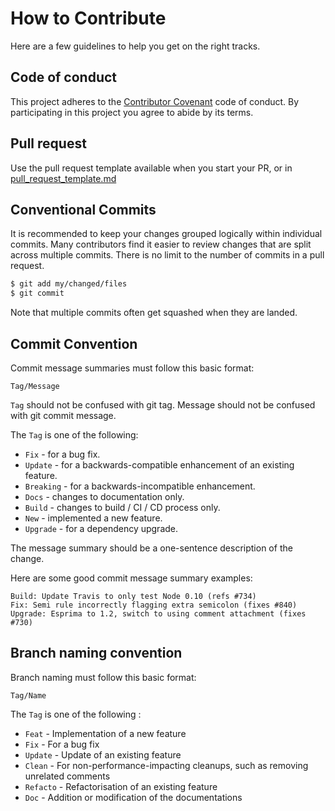 # How to Contribute

Here are a few guidelines to help you get on the right tracks.
## Code of conduct
This project adheres to the [Contributor Covenant](https://www.contributor-covenant.org/) code of conduct. By participating in this project you agree to abide by its terms.

## Pull request

Use the pull request template available when you start your PR, or in [pull_request_template.md](https://github.com/HETIC-MT-P2021/framework_projec/blob/main/.github/PULL_REQUEST_TEMPLATE.md)

## Conventional Commits
It is recommended to keep your changes grouped logically within individual
commits. Many contributors find it easier to review changes that are split
across multiple commits. There is no limit to the number of commits in a
pull request.

```sh
$ git add my/changed/files
$ git commit
```

Note that multiple commits often get squashed when they are landed.

## Commit Convention

Commit message summaries must follow this basic format:

```
Tag/Message
```

`Tag` should not be confused with git tag. Message should not be confused with git commit message.

The `Tag` is one of the following:

* `Fix` - for a bug fix.
* `Update` - for a backwards-compatible enhancement of an existing feature.
* `Breaking` - for a backwards-incompatible enhancement.
* `Docs` - changes to documentation only.
* `Build` - changes to build / CI / CD process only.
* `New` - implemented a new feature.
* `Upgrade` - for a dependency upgrade.

The message summary should be a one-sentence description of the change.

Here are some good commit message summary examples:

```
Build: Update Travis to only test Node 0.10 (refs #734)
Fix: Semi rule incorrectly flagging extra semicolon (fixes #840)
Upgrade: Esprima to 1.2, switch to using comment attachment (fixes #730)
```

## Branch naming convention

Branch naming must follow this basic format:

```
Tag/Name
```

The `Tag` is one of the following :

* `Feat` - Implementation of a new feature
* `Fix` - For a bug fix
* `Update` - Update of an existing feature
* `Clean` - For non-performance-impacting cleanups, such as removing unrelated comments
* `Refacto` - Refactorisation of an existing feature
* `Doc` - Addition or modification of the documentations